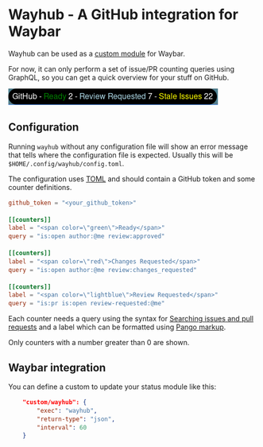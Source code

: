 # Wayhub - A GitHub integration for Waybar

Wayhub can be used as a [custom module](https://github.com/Alexays/Waybar/wiki/Module:-Custom) for Waybar.

For now, it can only perform a set of issue/PR counting queries using GraphQL,
so you can get a quick overview for your stuff on GitHub.

![Example of WeyHub in action](example.png)

## Configuration

Running `wayhub` without any configuration file will show an error message that
tells where the configuration file is expected. Usually this will be
`$HOME/.config/wayhub/config.toml`.

The configuration uses [TOML](https://toml.io/en/) and should contain a GitHub
token and some counter definitions.

```toml
github_token = "<your_github_token>"

[[counters]]
label = "<span color=\"green\">Ready</span>"
query = "is:open author:@me review:approved"

[[counters]]
label = "<span color=\"red\">Changes Requested</span>"
query = "is:open author:@me review:changes_requested"

[[counters]]
label = "<span color=\"lightblue\">Review Requested</span>"
query = "is:pr is:open review-requested:@me"
```

Each counter needs a query using the syntax for [Searching issues and pull
requests](https://docs.github.com/en/search-github/searching-on-github/searching-issues-and-pull-requests)
and a label which can be formatted using [Pango
markup](https://docs.gtk.org/Pango/pango_markup.html).

Only counters with a number greater than 0 are shown.

## Waybar integration

You can define a custom to update your status module like this:

```json
    "custom/wayhub": {
        "exec": "wayhub",
        "return-type": "json",
        "interval": 60
    }
```
